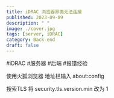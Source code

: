 ```yaml
---
title: iDRAC 浏览器界面无法连接
published: 2023-09-09
description: " "
image: ./cover.jpg
tags: [server, iDRAC]
category: Back-end
draft: false
---
```

#iDRAC #服务器 #后端  #报错经验 

使用火狐浏览器
地址栏输入
about:config

搜索TLS
将 security.tls.version.min 改为 1